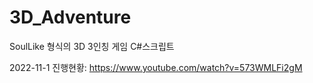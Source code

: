 # 3D_Adventure

SoulLike 형식의 3D 3인칭 게임 C#스크립트

2022-11-1 진행현황: https://www.youtube.com/watch?v=573WMLFi2gM
